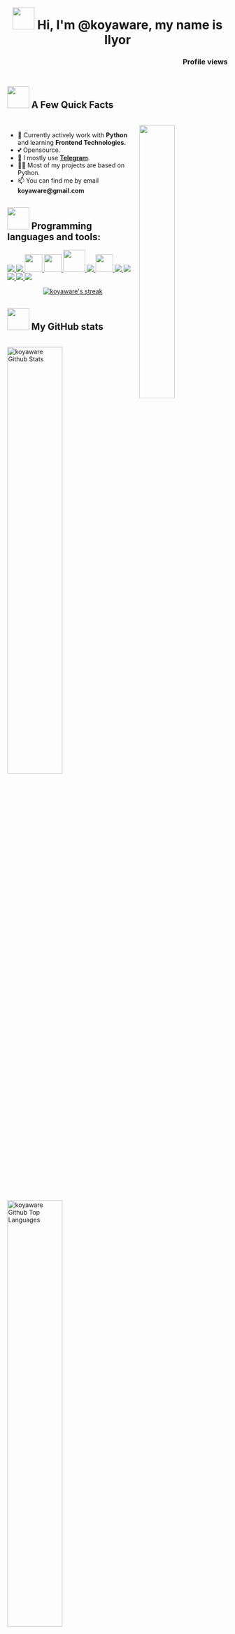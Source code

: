 <h1 align="center">
<img src="https://tenor.com/ru/view/love-anime-gif-24050747.gif" width="50">
Hi, I'm @koyaware, my name is Ilyor
</h1>


<a href="https://github.com/koyaware"><img src="https://img.shields.io/github/followers/koyaware.svg?style=social&label=Follow&maxAge=2592000" alt="" align="left"></a>
<h3 align="right">Profile views</h3>
<img src="https://count.getloli.com/get/@koyaware?theme=rule34" alt="" srcset="" align="right">

<div align="left">
    <a href="https://t.me/RunDelChaOs"><img src="https://img.shields.io/badge/@RunDelChaOs-30302f?style=flat-square&logo=telegram" alt="" srcset=""></a>
</div>

## <img src="https://tenor.com/ru/view/dance-anime-chibi-gif-22024753.gif" width="50"> A Few Quick Facts
<br>
<a href="https://github.com/koyaware"><img align="right" height="auto" width="40%" src="https://tenor.com/ru/view/sky-kimionawa-your-name-anime-gif-17883443.gif" style="right:0px" /></a>

<ul>
    <li>🧐 Currently actively work with <strong>Python</strong> and learning <strong>Frontend Technologies.</strong></li>
    <li>💕 Opensource.</li>
    <li>💬 I mostly use <strong><a href="http://telegram.dog/RunDelChaOs" target="_blank" rel="noopener noreferrer">Telegram</a></strong>.</li>
    <li>👨‍💻 Most of my projects are based on Python.</li>
    <li>📫 You can find me by email <b>koyaware@gmail.com</b></li>
</ul>

## <img src="https://tenor.com/ru/view/kobayashi-kobayashi-dragon-maid-dragon-maid-write-gif-22973406.gif" width="50"> Programming languages and tools:

<p align="left">  
    <a href="https://www.python.org" target="_blank"> <img src="https://img.icons8.com/color/48/000000/python.png"/> </a>
    <a href="https://docs.djangoproject.com/en/3.2/" target="_blank"> <img src="https://img.icons8.com/color/48/000000/django.png"/> </a>
<!--     <a href="https://pydantic-docs.helpmanual.io/" target="_blank"> <img src="https://pydantic-docs.helpmanual.io/logo-white.svg" height="40px"/> </a> -->
    <a href="https://alembic.sqlalchemy.org/en/latest/" target="_blank"> <img src="https://avatars.githubusercontent.com/u/1066203?s=200&v=4" height='40px', width="40px"/> </a>
    <a href="https://docs.aiogram.dev/en/latest/" target="_blank"> <img src="https://docs.aiogram.dev/en/latest/_static/logo.png" height='40px', width="40px"/> </a>
    <a href="https://selenium-python.readthedocs.io/" target="_blank"> <img src="https://selenium-python.readthedocs.io/_static/logo.png" width="50"/> </a>
    <a href="https://docs.docker.com/" target="_blank"> <img src="https://img.icons8.com/color/48/000000/docker.png"/> </a>
    <a href="https://www.postgresql.org/docs/" target="_blank"> <img src="https://www.postgresql.org//media/img/about/press/elephant.png" height='40px', width="40px"/> </a>
    <a href="https://devdocs.io/html/" target="_blank"> <img src="https://img.icons8.com/color/48/000000/html-5.png"/> </a> 
    <a href="https://devdocs.io/css/" target="_blank"> <img src="https://img.icons8.com/color/48/000000/css3.png"/> </a> 
    <a href="https://getbootstrap.com" target="_blank"> <img src="https://img.icons8.com/color/48/000000/bootstrap.png"/> </a>   
    <a href="https://git-scm.com/" target="_blank"> <img src="https://img.icons8.com/color/48/000000/git.png"/> </a> 
    <a href="https://docs.github.com/en" target="_blank"> <img src="https://img.icons8.com/ios-filled/50/000000/github.png"/> </a> 
<br/>

<p align="center">
    <a href="https://github.com/SubhamRaoniar28/github-readme-streak-stats">
        <img title="🔥 Get streak stats for your profile at git.io/streak-stats" alt="koyaware's streak" src="https://github-readme-streak-stats.herokuapp.com/?user=koyaware&theme=black-ice&hide_border=true&stroke=0000&background=060A0CD0"/>
    </a>
</p>

## <img src="https://tenor.com/ru/view/kawaii-anime-girl-cry-rain-gif-18044372.gif" width="50"> My GitHub stats

  <br/>
  <div>
    <img alt="koyaware Github Stats" src="https://github-readme-stats-sigma-lilac-86.vercel.app/api?username=koyaware&show_icons=true&count_private=true&theme=tokyonight&hide_border=true" style="width: 50%;"/>
    <img alt="koyaware Github Top Languages" src="https://github-readme-stats-sigma-lilac-86.vercel.app/api/top-langs/?username=koyaware&langs_count=8&count_private=true&layout=compact&theme=chartreuse-dark&hide_border=true" style="width: 50%;"/>
  </div>  
  <br/>


<br/>
